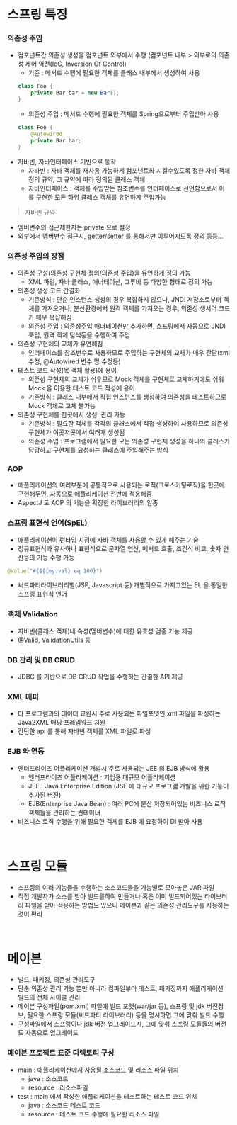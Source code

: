 # 스프링 특징
### 의존성 주입
* 컴포넌트간 의존성 생성을 컴포넌트 외부에서 수행 (컴포넌트 내부 > 외부로의 의존성 제어 역전(IoC, Inversion Of Control)
   * 기존 : 메서드 수행에 필요한 객체를 클래스 내부에서 생성하여 사용
	```java
	class Foo {
		private Bar bar = new Bar();
	}
	```
	* 의존성 주입 : 메서드 수행에 필요한 객체를 Spring으로부터 주입받아 사용
	```java
	class Foo {
		@Autowired
		private Bar bar;
	}
	```
* 자바빈, 자바인터페이스 기반으로 동작
   * 자바빈 : 자바 객체를 재사용 가능하게 컴포넌트화 시킬수있도록 정한 자바 객체 정의 규약, 그 규약에 따라 정의된 클래스 객체
   * 자바인터페이스 : 객체를 주입받는 참조변수를 인터페이스로 선언함으로서 이를 구현한 모든 하위 클래스 객체를 유연하게 주입가능

> 자바빈 규약
* 멤버변수의 접근제한자는 private 으로 설정
* 외부에서 멤버변수 접근시, getter/setter 를 통해서만 이루어지도록 정의
등등...

### 의존성 주입의 장점
* 의존성 구성(의존성 구현체 정의/의존성 주입)을 유연하게 정의 가능
   * XML 파일, 자바 클래스, 애너테이션, 그루비 등 다양한 형태로 정의 가능
* 의존성 생성 코드 간결화
   * 기존방식 : 단순 인스턴스 생성의 경우 복잡하지 않으나, JNDI 저장소로부터 객체를 가져오거나, 분산환경에서 원격 객체를 가져오는 경우, 의존성 생서어 코드가 매우 복잡해짐
   * 의존성 주입 : 의존성주입 애너테이션만 추가하면, 스프링에서 자동으로 JNDI 룩업, 원격 객체 탐색등을 수행하여 주입
* 의존성 구현체의 교체가 유연해짐
   * 인터페이스를 참조변수로 사용하므로 주입하는 구현체의 교체가 매우 간단(xml 수정, @Autowired 변수 명 수정등)
* 테스트 코드 작성(목 객체 활용)에 용이
   * 의존성 구현체의 교체가 쉬우므로  Mock 객체를 구현체로 교체하기에도 쉬워 Mock 을 이용한 테스트 코드 작성에 용이
   * 기존방식 : 클래스 내부에서 직접 인스턴스를 생성하여 의존성을 테스트하므로 Mock 객체로 교체 불가능
* 의존성 구현체를 한곳에서 생성, 관리 가능
   * 기존방식 : 필요한 객체를 각각의 클래스에서 직접 생성하여 사용하므로 의존성 구현체가 이곳저곳에서 여러개 생성됨
   * 의존성 주입 : 프로그램에서 필요한 모든 의존성 구현체 생성을 하나의 클래스가 담당하고 구현체를 요청하는 클래스에 주입해주는 방식
   
### AOP
* 애플리케이션의 여러부분에 공통적으로 사용되는 로직(크로스커팅로직)을 한곳에 구현해두면, 자동으로 애플리케이션 전반에 적용해줌
* AspectJ 도 AOP 의 기능을 확장한 라이브러리의 일종

### 스프링 표현식 언어(SpEL)
* 애플리케이션이 런타임 시점에 자바 객체를 사용할 수 있게 해주는 기술
* 정규표현식과 유사하나 표현식으로 문자열 연산, 메서드 호출, 조건식 비교, 숫자 연산등의 기능 수행 가능
```java
@Value("#{${{my.val} eq 100}")
``` 
* 써드파티라이브러리별(JSP, Javascript 등)  개별적으로 가지고있는 EL 을 통일한 스프링 표현식 언어

### 객체 Validation
* 자바빈(클래스 객체)내 속성(멤버변수)에 대한 유효성 검증 기능 제공
* @Valid, ValidationUtils 등

### DB 관리 및 DB CRUD
* JDBC 를 기반으로 DB CRUD 작업을 수행하는 간결한 API 제공

###  XML 매퍼
* 타 프로그램과의 데이터 교환시 주로 사용되는 파일포맷인 xml 파일을 파싱하는 Java2XML 매핑 프레임워크 지원
* 간단한 api 를 통해 자바빈 객체를 XML 파일로 파싱

### EJB 와 연동
* 엔터프라이즈 어플리케이션 개발시 주로 사용되는 JEE 의 EJB 방식에 활용
   * 엔터프라이즈 어플리케이션 : 기업용 대규모 어플리케이션
   * JEE : Java Enterprise Edition (JSE 에 대규모 프로그램 개발을 위한 기능이 추가된 버전)
   * EJB(Enterprise Java Bean) : 여러 PC에 분산 저장되어있는 비즈니스 로직 객체들을 관리하는 컨테이너
* 비즈니스 로직 수행을 위해 필요한 객체를 EJB 에 요청하여 DI 받아 사용

<br>

# 스프링 모듈
* 스프링의 여러 기능들을 수행하는 소스코드들을 기능별로 모아놓은 JAR 파일
* 직접 개발자가 소스를 받아 빌드를하여 만들거나 혹은 이미 빌드되어있는 라이브러리 파일을 받아 적용하는 방법도 있으니 메이븐과 같은 의존성 관리도구를 사용하는것이 편리

<br>

# 메이븐
* 빌드, 패키징, 의존성 관리도구
* 단순 의존성 관리 기능 뿐만 아니라 컴파일부터 테스트, 패키징까지 애플리케이션 빌드의 전체 사이클 관리
* 메이븐 구성파일(pom.xml) 파일에 빌드 포맷(war/jar 등), 스프링 및 jdk 버전정보, 필요한 스프링 모듈(써드파티 라이브러리) 등을 명시하면 그에 맞춰 빌드 수행
* 구성파일에서 스프링이나 jdk 버전 업그레이드시, 그에 맞춰 스프링 모듈들의 버전도 자동으로 업그레이드

### 메이븐 프로젝트 표준 디렉토리 구성
* main : 애플리케이션에서 사용될 소스코드 및 리소스 파일 위치
   - java : 소스코드
   - resource : 리소스파일
* test : main 에서 작성한 애플리케이션을 테스트하는 테스트 코드 위치
   - java : 소스코드 테스트 코드
   - resource : 테스트 코드 수행에 필요한 리소스 파일
